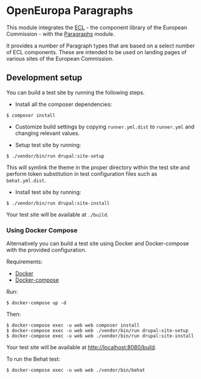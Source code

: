OpenEuropa Paragraphs
=====================

This module integrates the
[ECL](https://github.com/ec-europa/europa-component-library) - the component
library of the European Commission - with the
[Paragraphs](https://www.drupal.org/project/paragraphs) module.

It provides a number of Paragraph types that are based on a select number of
ECL components. These are intended to be used on landing pages of various sites
of the European Commission.


## Development setup

You can build a test site by running the following steps.

* Install all the composer dependencies:

```
$ composer install
```

* Customize build settings by copying `runner.yml.dist` to `runner.yml` and
changing relevant values.

* Setup test site by running:

```
$ ./vendor/bin/run drupal:site-setup
```

This will symlink the theme in the proper directory within the test site and
perform token substitution in test configuration files such as `behat.yml.dist`.

* Install test site by running:

```
$ ./vendor/bin/run drupal:site-install
```

Your test site will be available at `./build`.

### Using Docker Compose

Alternatively you can build a test site using Docker and Docker-compose with the
provided configuration.

Requirements:

- [Docker](https://www.docker.com/get-docker)
- [Docker-compose](https://docs.docker.com/compose/)

Run:

```
$ docker-compose up -d
```

Then:

```
$ docker-compose exec -u web web composer install
$ docker-compose exec -u web web ./vendor/bin/run drupal:site-setup
$ docker-compose exec -u web web ./vendor/bin/run drupal:site-install
```

Your test site will be available at
[http://localhost:8080/build](http://localhost:8080/build).

To run the Behat test:

```
$ docker-compose exec -u web web ./vendor/bin/behat
```

